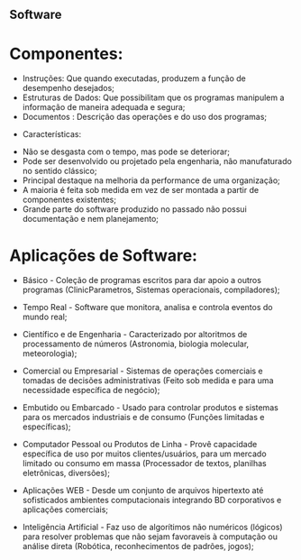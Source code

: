 ## Software

# Componentes:
- Instruções: Que quando executadas, produzem a função de desempenho desejados;
- Estruturas de Dados: Que possibilitam que os programas manipulem a informação de maneira adequada e segura;
- Documentos : Descrição das operações e do uso dos programas;

* Características:
- Não se desgasta com o tempo, mas pode se deteriorar;
- Pode ser desenvolvido ou projetado pela engenharia, não manufaturado no sentido clássico;
- Principal destaque na melhoria da performance de uma organização;
- A maioria é feita sob medida em vez de ser montada a partir de componentes existentes;
- Grande parte do software produzido no passado não possui documentação e nem planejamento;

# Aplicações de Software:
- Básico - Coleção de programas escritos para dar apoio a outros programas (ClinicParametros, Sistemas operacionais, compiladores);
- Tempo Real - Software que monitora, analisa e controla eventos do mundo real;
- Científico e de Engenharia - Caracterizado por altoritmos de processamento de números (Astronomia, biologia molecular, meteorologia);

- Comercial ou Empresarial - Sistemas de operações comerciais e tomadas de decisões administrativas (Feito sob medida e para uma necessidade específica de negócio​); 

- Embutido ou Embarcado - Usado para controlar produtos e sistemas para os mercados industriais e de consumo (Funções limitadas e específicas);

- Computador Pessoal ou Produtos de Linha - Provê capacidade específica de uso por muitos clientes/usuários, para um mercado limitado ou consumo em massa (Processador de textos, planilhas eletrônicas, diversões);

- Aplicações WEB - Desde um conjunto de arquivos hipertexto até sofisticados ambientes computacionais integrando BD corporativos e aplicações comerciais;

- Inteligência Artificial - Faz uso de algorítimos não numéricos (lógicos) para resolver problemas que não sejam favoraveis à computação ou análise direta (Robótica, reconhecimentos de padrões, jogos);

